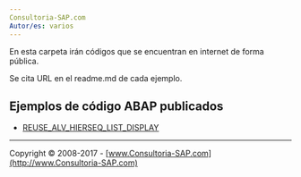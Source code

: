 ```yaml
---
Consultoria-SAP.com
Autor/es: varios
---
```


En esta carpeta irán códigos que se encuentran en internet de forma pública.

Se cita URL en el readme.md de cada ejemplo.

## Ejemplos de código ABAP publicados
* [REUSE_ALV_HIERSEQ_LIST_DISPLAY](https://github.com/SidVal/ABAP/tree/master/codigos/ejemplos/REUSE_ALV_HIERSEQ_LIST_DISPLAY)


***

Copyright © 2008-2017 - [www.Consultoria-SAP.com](http://www.Consultoria-SAP.com)
